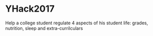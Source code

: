# YHack2017
Help a college student regulate 4 aspects of his student life: grades, nutrition, sleep and extra-currilculars
